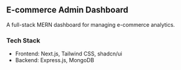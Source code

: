## E-commerce Admin Dashboard

A full-stack MERN dashboard for managing e-commerce analytics.

### Tech Stack

- Frontend: Next.js, Tailwind CSS, shadcn/ui
- Backend: Express.js, MongoDB

